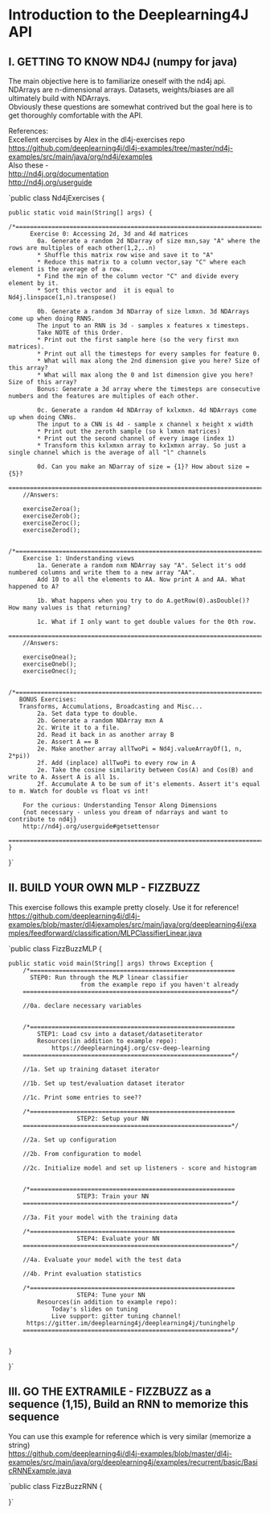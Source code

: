 # Introduction to the Deeplearning4J API 

## I. GETTING TO KNOW ND4J (numpy for java)

The main objective here is to familiarize oneself with the nd4j api.  
NDArrays are n-dimensional arrays. Datasets, weights/biases are all ultimately build with NDArrays.  
Obviously these questions are somewhat contrived but the goal here is to get thoroughly comfortable with the API.  

References:  
    Excellent exercises by Alex in the dl4j-exercises repo  
    https://github.com/deeplearning4j/dl4j-examples/tree/master/nd4j-examples/src/main/java/org/nd4j/examples  
    Also these -  
    http://nd4j.org/documentation  
    http://nd4j.org/userguide  

`public class Nd4jExercises {

    public static void main(String[] args) {
        /*==============================================================================================
          Exercise 0: Accessing 2d, 3d and 4d matrices
            0a. Generate a random 2d NDarray of size mxn,say "A" where the rows are multiples of each other(1,2,..n)
            * Shuffle this matrix row wise and save it to "A"
            * Reduce this matrix to a column vector,say "C" where each element is the average of a row.
            * Find the min of the column vector "C" and divide every element by it.
            * Sort this vector and  it is equal to Nd4j.linspace(1,n).transpose()

            0b. Generate a random 3d NDarray of size lxmxn. 3d NDArrays come up when doing RNNS.
            The input to an RNN is 3d - samples x features x timesteps.
            Take NOTE of this Order.
            * Print out the first sample here (so the very first mxn matrices).
            * Print out all the timesteps for every samples for feature 0.
            * What will max along the 2nd dimension give you here? Size of this array?
            * What will max along the 0 and 1st dimension give you here? Size of this array?
            Bonus: Generate a 3d array where the timesteps are consecutive numbers and the features are multiples of each other.

            0c. Generate a random 4d NDArray of kxlxmxn. 4d NDArrays come up when doing CNNs.
            The input to a CNN is 4d - sample x channel x height x width
            * Print out the zeroth sample (so k lxmxn matrices)
            * Print out the second channel of every image (index 1)
            * Transform this kxlxmxn array to kx1xmxn array. So just a single channel which is the average of all "l" channels

            0d. Can you make an NDarray of size = {1}? How about size = {5}?
        ===============================================================================================*/
        //Answers:

        exerciseZeroa();
        exerciseZerob();
        exerciseZeroc();
        exerciseZerod();

        /*==============================================================================================
        Exercise 1: Understanding views
            1a. Generate a random nxm NDArray say "A". Select it's odd numbered columns and write them to a new array "AA".
            Add 10 to all the elements to AA. Now print A and AA. What happened to A?

            1b. What happens when you try to do A.getRow(0).asDouble()? How many values is that returning?

            1c. What if I only want to get double values for the 0th row.
       ===============================================================================================*/
        //Answers:

        exerciseOnea();
        exerciseOneb();
        exerciseOnec();

       /*==============================================================================================
       BONUS Exercises:
       Transforms, Accumulations, Broadcasting and Misc...
            2a. Set data type to double.
            2b. Generate a random NDArray mxn A
            2c. Write it to a file.
            2d. Read it back in as another array B
            2e. Assert A == B
            2e. Make another array allTwoPi = Nd4j.valueArrayOf(1, n, 2*pi))
            2f. Add (inplace) allTwoPi to every row in A
            2e. Take the cosine similarity between Cos(A) and Cos(B) and write to A. Assert A is all 1s.
            2f. Accumulate A to be sum of it's elements. Assert it's equal to m. Watch for double vs float vs int!

        For the curious: Understanding Tensor Along Dimensions
        {not necessary - unless you dream of ndarrays and want to contribute to nd4j}
        http://nd4j.org/userguide#getsettensor
       ================================================================================================*/
    }

}`

## II. BUILD YOUR OWN MLP - FIZZBUZZ
This exercise follows this example pretty closely. Use it for reference! 
https://github.com/deeplearning4j/dl4j-examples/blob/master/dl4jexamples/src/main/java/org/deeplearning4j/examples/feedforward/classification/MLPClassifierLinear.java

`public class FizzBuzzMLP {


    public static void main(String[] args) throws Exception {
        /*=========================================================
          STEP0: Run through the MLP linear classifier
                        from the example repo if you haven't already
        ==========================================================*/

        //0a. declare necessary variables


        /*=========================================================
            STEP1: Load csv into a dataset/datasetiterator
            Resources(in addition to example repo):
                https://deeplearning4j.org/csv-deep-learning
        ==========================================================*/

        //1a. Set up training dataset iterator

        //1b. Set up test/evaluation dataset iterator

        //1c. Print some entries to see??

        /*=========================================================
                       STEP2: Setup your NN
        ==========================================================*/

        //2a. Set up configuration

        //2b. From configuration to model

        //2c. Initialize model and set up listeners - score and histogram


        /*=========================================================
                       STEP3: Train your NN
        ==========================================================*/

        //3a. Fit your model with the training data 

        /*=========================================================
                       STEP4: Evaluate your NN
        ==========================================================*/

        //4a. Evaluate your model with the test data

        //4b. Print evaluation statistics

        /*=========================================================
                       STEP4: Tune your NN
            Resources(in addition to example repo):
                Today's slides on tuning
                Live support: gitter tuning channel!
         https://gitter.im/deeplearning4j/deeplearning4j/tuninghelp
        ==========================================================*/


    }


}`

## III. GO THE EXTRAMILE - FIZZBUZZ as a sequence (1,15), Build an RNN to memorize this sequence

You can use this example for reference which is very similar (memorize a string)  
https://github.com/deeplearning4j/dl4j-examples/blob/master/dl4j-examples/src/main/java/org/deeplearning4j/examples/recurrent/basic/BasicRNNExample.java  

`public class FizzBuzzRNN {

}`
